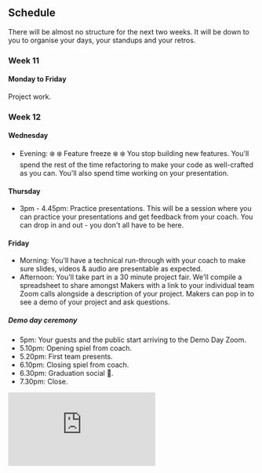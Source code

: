 ## Schedule

There will be almost no structure for the next two weeks.  It will be down to you to organise your days, your standups and your retros.

### Week 11

#### Monday to Friday

Project work.

### Week 12

#### Wednesday

* Evening: :snowflake: :snowflake: Feature freeze :snowflake: :snowflake: You stop building new features.  You'll spend the rest of the time refactoring to make your code as well-crafted as you can.  You'll also spend time working on your presentation.

#### Thursday

* 3pm - 4.45pm: Practice presentations. This will be a session where you can practice your presentations and get feedback from your coach.  You can drop in and out - you don't all have to be here.

#### Friday

* Morning: You'll have a technical run-through with your coach to make sure slides, videos & audio are presentable as expected.
* Afternoon: You'll take part in a 30 minute project fair. We'll compile a spreadsheet to share amongst Makers with a link to your individual team Zoom calls alongside a description of your project. Makers can pop in to see a demo of your project and ask questions. 

##### Demo day ceremony

* 5pm: Your guests and the public start arriving to the Demo Day Zoom.
* 5.10pm: Opening spiel from coach.
* 5.20pm: First team presents.
* 6.10pm: Closing spiel from coach.
* 6.30pm: Graduation social 🎉.
* 7.30pm: Close.


![Tracking pixel](https://githubanalytics.herokuapp.com/course/sequence/remote/final_projects.md)
